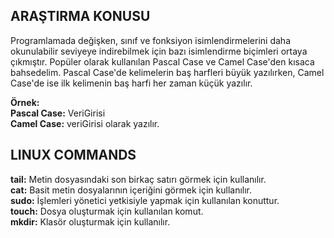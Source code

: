 ## ARAŞTIRMA KONUSU

Programlamada değişken, sınıf ve fonksiyon isimlendirmelerini daha okunulabilir seviyeye indirebilmek için bazı isimlendirme biçimleri ortaya çıkmıştır. Popüler olarak kullanılan Pascal Case ve Camel Case'den kısaca bahsedelim. Pascal Case'de kelimelerin baş harfleri büyük yazılırken, Camel Case'de ise ilk kelimenin baş harfi her zaman küçük yazılır. 

<b>Örnek:</b><br/>
<b>Pascal Case:</b> VeriGirisi <br>
<b>Camel Case:</b> veriGirisi olarak yazılır.<br>

## LINUX COMMANDS

<b>tail:</b> Metin dosyasındaki son birkaç satırı görmek için kullanılır.<br/>
<b>cat:</b> Basit metin dosyalarının içeriğini görmek için kullanılır.<br/>
<b>sudo:</b> İşlemleri yönetici yetkisiyle yapmak için kullanılan konuttur.<br/>
<b>touch:</b> Dosya oluşturmak için kullanılan komut.<br/>
<b>mkdir:</b> Klasör oluşturmak için kullanılır.
